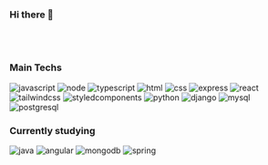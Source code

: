 ### Hi there 👋
<br/>
<br/>

### Main Techs

<div>
  <img alt=javascript src=https://img.shields.io/badge/JavaScript-F7DF1E?style=for-the-badge&logo=javascript&logoColor=black  />
  <img alt=node src=https://img.shields.io/badge/Node.js-43853D?style=for-the-badge&logo=node.js&logoColor=white  />
  <img alt=typescript src=https://img.shields.io/badge/TypeScript-007ACC?style=for-the-badge&logo=typescript&logoColor=white  />
  <img alt=html src=https://img.shields.io/badge/HTML5-E34F26?style=for-the-badge&logo=html5&logoColor=white  />
  <img alt=css src=https://img.shields.io/badge/CSS3-1572B6?style=for-the-badge&logo=css3&logoColor=white  />
  <img alt=express src=https://img.shields.io/badge/Express.js-404D59?style=for-the-badge  />
  <img alt=react src=https://img.shields.io/badge/React-20232A?style=for-the-badge&logo=react&logoColor=61DAFB  />
  <img alt=tailwindcss src=https://img.shields.io/badge/Tailwind_CSS-38B2AC?style=for-the-badge&logo=tailwind-css&logoColor=white />
  <img alt=styledcomponents src=https://img.shields.io/badge/styled--components-DB7093?style=for-the-badge&logo=styled-components&logoColor=white  />
  <img alt=python src=https://img.shields.io/badge/Python-3776AB?style=for-the-badge&logo=python&logoColor=white  />
  <img alt=django src=https://img.shields.io/badge/Django-092E20?style=for-the-badge&logo=django&logoColor=white  />
  <img alt=mysql src=https://img.shields.io/badge/MySQL-00000F?style=for-the-badge&logo=mysql&logoColor=white  />
  <img alt=postgresql src=https://img.shields.io/badge/PostgreSQL-316192?style=for-the-badge&logo=postgresql&logoColor=white  />
</div>

### Currently studying

<div>
  <img alt=java src=https://img.shields.io/badge/Java-ED8B00?style=for-the-badge&logo=openjdk&logoColor=white  />
  <img alt=angular src=https://img.shields.io/badge/Angular-DD0031?style=for-the-badge&logo=angular&logoColor=white  />
  <img alt=mongodb src=https://img.shields.io/badge/MongoDB-4EA94B?style=for-the-badge&logo=mongodb&logoColor=white  />
  <img alt=spring src=https://img.shields.io/badge/Spring-6DB33F?style=for-the-badge&logo=spring&logoColor=white  />
</div>

<!--
**meiraa13/meiraa13** is a ✨ _special_ ✨ repository because its `README.md` (this file) appears on your GitHub profile.

## Main Techs

https://img.shields.io/badge/JavaScript-F7DF1E?style=for-the-badge&logo=javascript&logoColor=black
https://img.shields.io/badge/Node.js-43853D?style=for-the-badge&logo=node.js&logoColor=white

- 🔭 I’m currently working on ...
- 🌱 I’m currently learning ...
- 👯 I’m looking to collaborate on ...
- 🤔 I’m looking for help with ...
- 💬 Ask me about ...
- 📫 How to reach me: ...
- 😄 Pronouns: ...
- ⚡ Fun fact: ...
-->
